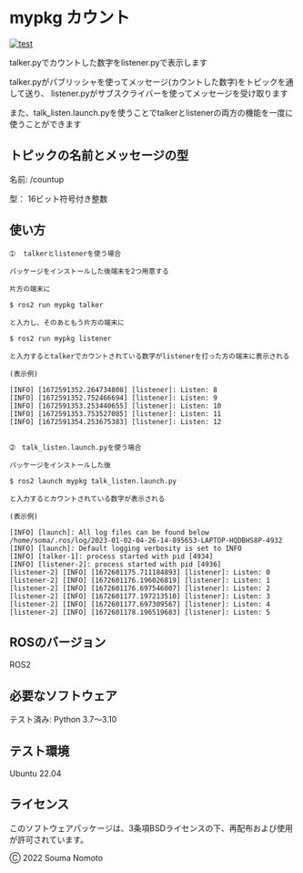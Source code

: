# mypkg カウント
[![test](https://github.com/motonono/mypkg2/actions/workflows/test.yml/badge.svg)](https://github.com/motonono/mypkg2/actions/workflows/test.yml)

talker.pyでカウントした数字をlistener.pyで表示します

talker.pyがパブリッシャを使ってメッセージ(カウントした数字)をトピックを通して送り、
listener.pyがサブスクライバーを使ってメッセージを受け取ります

また、talk_listen.launch.pyを使うことでtalkerとlistenerの両方の機能を一度に使うことができます

## トピックの名前とメッセージの型
   名前: /countup

   型：  16ビット符号付き整数


## 使い方
```
➀  talkerとlistenerを使う場合

パッケージをインストールした後端末を2つ用意する

片方の端末に

$ ros2 run mypkg talker

と入力し、そのあともう片方の端末に

$ ros2 run mypkg listener

と入力するとtalkerでカウントされている数字がlistenerを打った方の端末に表示される

(表示例)

[INFO] [1672591352.264734808] [listener]: Listen: 8
[INFO] [1672591352.752466694] [listener]: Listen: 9
[INFO] [1672591353.253440655] [listener]: Listen: 10
[INFO] [1672591353.753527085] [listener]: Listen: 11
[INFO] [1672591354.253675383] [listener]: Listen: 12


➁　talk_listen.launch.pyを使う場合

パッケージをインストールした後

$ ros2 launch mypkg talk_listen.launch.py

と入力するとカウントされている数字が表示される

(表示例)

[INFO] [launch]: All log files can be found below /home/soma/.ros/log/2023-01-02-04-26-14-895653-LAPTOP-HQDBHS8P-4932
[INFO] [launch]: Default logging verbosity is set to INFO
[INFO] [talker-1]: process started with pid [4934]
[INFO] [listener-2]: process started with pid [4936]
[listener-2] [INFO] [1672601175.711184893] [listener]: Listen: 0
[listener-2] [INFO] [1672601176.196026819] [listener]: Listen: 1
[listener-2] [INFO] [1672601176.697546007] [listener]: Listen: 2
[listener-2] [INFO] [1672601177.197213510] [listener]: Listen: 3
[listener-2] [INFO] [1672601177.697309567] [listener]: Listen: 4
[listener-2] [INFO] [1672601178.196519683] [listener]: Listen: 5

```

## ROSのバージョン
   ROS2

## 必要なソフトウェア
   テスト済み: Python 3.7～3.10  

## テスト環境
 Ubuntu 22.04

## ライセンス
このソフトウェアパッケージは、3条項BSDライセンスの下、再配布および使用が許可されています。

Ⓒ 2022 Souma Nomoto
